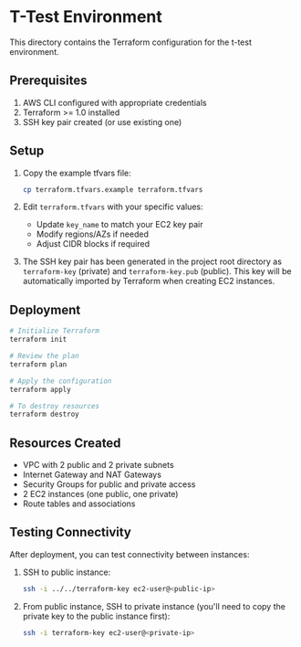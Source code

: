# T-Test Environment

This directory contains the Terraform configuration for the t-test environment.

## Prerequisites

1. AWS CLI configured with appropriate credentials
2. Terraform >= 1.0 installed
3. SSH key pair created (or use existing one)

## Setup

1. Copy the example tfvars file:
   ```bash
   cp terraform.tfvars.example terraform.tfvars
   ```

2. Edit `terraform.tfvars` with your specific values:
   - Update `key_name` to match your EC2 key pair
   - Modify regions/AZs if needed
   - Adjust CIDR blocks if required

3. The SSH key pair has been generated in the project root directory as `terraform-key` (private) and `terraform-key.pub` (public). This key will be automatically imported by Terraform when creating EC2 instances.

## Deployment

```bash
# Initialize Terraform
terraform init

# Review the plan
terraform plan

# Apply the configuration
terraform apply

# To destroy resources
terraform destroy
```

## Resources Created

- VPC with 2 public and 2 private subnets
- Internet Gateway and NAT Gateways
- Security Groups for public and private access
- 2 EC2 instances (one public, one private)
- Route tables and associations

## Testing Connectivity

After deployment, you can test connectivity between instances:

1. SSH to public instance:
   ```bash
   ssh -i ../../terraform-key ec2-user@<public-ip>
   ```

2. From public instance, SSH to private instance (you'll need to copy the private key to the public instance first):
   ```bash
   ssh -i terraform-key ec2-user@<private-ip>
   ```